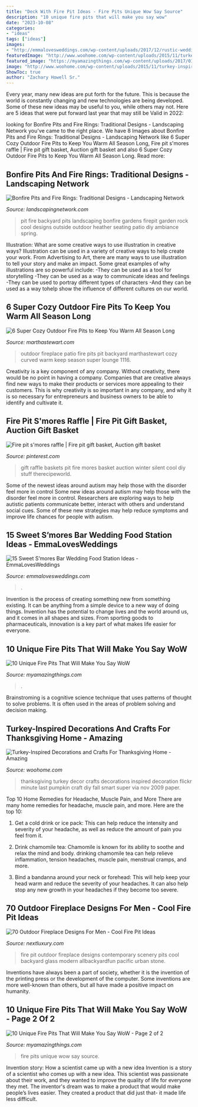 ```yaml
---
title: "Deck With Fire Pit Ideas - Fire Pits Unique Wow Say Source"
description: "10 unique fire pits that will make you say wow"
date: "2023-10-08"
categories:
- "ideas"
tags: ["ideas"]
images:
- "http://emmalovesweddings.com/wp-content/uploads/2017/12/rustic-wedding-S’mores-Bar-food-station-ideas.jpg"
featuredImage: "http://www.woohome.com/wp-content/uploads/2015/11/turkey-inspired-decoration-and-craft-14.jpg"
featured_image: "https://myamazingthings.com/wp-content/uploads/2017/01/firepit2.jpeg"
image: "http://www.woohome.com/wp-content/uploads/2015/11/turkey-inspired-decoration-and-craft-14.jpg"
ShowToc: true
author: "Zachary Howell Sr."
---
```



Every year, many new ideas are put forth for the future. This is because the world is constantly changing and new technologies are being developed. Some of these new ideas may be useful to you, while others may not. Here are 5 ideas that were put forward last year that may still be Valid in 2022: 

	

		
looking for Bonfire Pits and Fire Rings: Traditional Designs - Landscaping Network you've came to the right place. We have 8 Images about Bonfire Pits and Fire Rings: Traditional Designs - Landscaping Network like 6 Super Cozy Outdoor Fire Pits to Keep You Warm All Season Long, Fire pit s&#039;mores raffle | Fire pit gift basket, Auction gift basket and also 6 Super Cozy Outdoor Fire Pits to Keep You Warm All Season Long. Read more:
		
    
## Bonfire Pits And Fire Rings: Traditional Designs - Landscaping Network

<img loading=lazy src="https://images.landscapingnetwork.com/pictures/images/675x529Max/site_8/ambiance-gardens_409.jpg" onerror="this.onerror=null;this.src='https://tse1.mm.bing.net/th?id=OIP.3XXmWpRNBkeRYY5C98RAtQHaFj&amp;pid=15.1';" alt="Bonfire Pits and Fire Rings: Traditional Designs - Landscaping Network">

_Source: landscapingnetwork.com_

>pit fire backyard pits landscaping bonfire gardens firepit garden rock cool designs outside outdoor heather seating patio diy ambiance spring. 

	

Illustration: What are some creative ways to use illustration in creative ways?
Illustration can be used in a variety of creative ways to help create your work. From Advertising to Art, there are many ways to use illustration to tell your story and make an impact. Some great examples of why illustrations are so powerful include: 
-They can be used as a tool for storytelling 
-They can be used as a way to communicate ideas and feelings 
-They can be used to portray different types of characters 
-And they can be used as a way tohelp show the influence of different cultures on our world.

    
## 6 Super Cozy Outdoor Fire Pits To Keep You Warm All Season Long

<img loading=lazy src="https://assets.marthastewart.com/styles/wmax-1500/d22/outdoor-fireplace-1116/outdoor-fireplace-1116.jpg?itok=RtoOGKhQ" onerror="this.onerror=null;this.src='https://tse2.mm.bing.net/th?id=OIP.2uLFWNfmxxtBOuNtsweEhwHaKh&amp;pid=15.1';" alt="6 Super Cozy Outdoor Fire Pits to Keep You Warm All Season Long">

_Source: marthastewart.com_

>outdoor fireplace patio fire pits pit backyard marthastewart cozy curved warm keep season super lounge 1116. 

	

Creativity is a key component of any company. Without creativity, there would be no point in having a company. Companies that are creative always find new ways to make their products or services more appealing to their customers. This is why creativity is so important in any company, and why it is so necessary for entrepreneurs and business owners to be able to identify and cultivate it.

    
## Fire Pit S&#039;mores Raffle | Fire Pit Gift Basket, Auction Gift Basket

<img loading=lazy src="https://i.pinimg.com/736x/7b/24/92/7b2492852936581e1fe56ff827e29e57--raffle-baskets-gift-baskets.jpg" onerror="this.onerror=null;this.src='https://tse1.mm.bing.net/th?id=OIP.7AHBHE1k1Nr5Ekwjtt1UQQHaJ3&amp;pid=15.1';" alt="Fire pit s&#039;mores raffle | Fire pit gift basket, Auction gift basket">

_Source: pinterest.com_

>gift raffle baskets pit fire mores basket auction winter silent cool diy stuff therecipeworld. 

	

Some of the newest ideas around autism may help those with the disorder feel more in control
Some new ideas around autism may help those with the disorder feel more in control. Researchers are exploring ways to help autistic patients communicate better, interact with others and understand social cues. Some of these new strategies may help reduce symptoms and improve life chances for people with autism.

    
## 15 Sweet S’mores Bar Wedding Food Station Ideas - EmmaLovesWeddings

<img loading=lazy src="http://emmalovesweddings.com/wp-content/uploads/2017/12/rustic-wedding-S’mores-Bar-food-station-ideas.jpg" onerror="this.onerror=null;this.src='https://tse3.mm.bing.net/th?id=OIP.AVrMEatUPCxMQsncehdkywHaLH&amp;pid=15.1';" alt="15 Sweet S’mores Bar Wedding Food Station Ideas - EmmaLovesWeddings">

_Source: emmalovesweddings.com_

>. 

	

Invention is the process of creating something new from something existing. It can be anything from a simple device to a new way of doing things. Invention has the potential to change lives and the world around us, and it comes in all shapes and sizes. From sporting goods to pharmaceuticals, innovation is a key part of what makes life easier for everyone.

    
## 10 Unique Fire Pits That Will Make You Say WoW

<img loading=lazy src="https://myamazingthings.com/wp-content/uploads/2017/01/firepit2.jpeg" onerror="this.onerror=null;this.src='https://tse2.mm.bing.net/th?id=OIP.-YBLU4DYZ9mmK1U8-RJt5QHaLM&amp;pid=15.1';" alt="10 Unique Fire Pits That Will Make You Say WoW">

_Source: myamazingthings.com_

>. 

	

Brainstroming is a cognitive science technique that uses patterns of thought to solve problems. It is often used in the areas of problem solving and decision making.

    
## Turkey-Inspired Decorations And Crafts For Thanksgiving Home - Amazing

<img loading=lazy src="http://www.woohome.com/wp-content/uploads/2015/11/turkey-inspired-decoration-and-craft-14.jpg" onerror="this.onerror=null;this.src='https://tse3.mm.bing.net/th?id=OIP.3O0pJ6mPA6pFLDIpeRqKrQHaNN&amp;pid=15.1';" alt="Turkey-Inspired Decorations and Crafts For Thanksgiving Home - Amazing">

_Source: woohome.com_

>thanksgiving turkey decor crafts decorations inspired decoration flickr minute last pumpkin craft diy fall smart super via nov 2009 paper. 

	

Top 10 Home Remedies for Headache, Muscle Pain, and More
There are many home remedies for headache, muscle pain, and more. Here are the top 10:
1. Get a cold drink or ice pack: This can help reduce the intensity and severity of your headache, as well as reduce the amount of pain you feel from it.

2. Drink chamomile tea: Chamomile is known for its ability to soothe and relax the mind and body. drinking chamomile tea can help relieve inflammation, tension headaches, muscle pain, menstrual cramps, and more.

3. Bind a bandanna around your neck or forehead: This will help keep your head warm and reduce the severity of your headaches. It can also help stop any new growth in your headaches if they become too severe.


    
## 70 Outdoor Fireplace Designs For Men - Cool Fire Pit Ideas

<img loading=lazy src="http://nextluxury.com/wp-content/uploads/contemporary-rock-outdoor-fire-pit-with-stunning-view-of-nature-scenery.jpg" onerror="this.onerror=null;this.src='https://tse3.mm.bing.net/th?id=OIP.-D6WQ_sWU7wyeMRjGXIlGwHaLG&amp;pid=15.1';" alt="70 Outdoor Fireplace Designs For Men - Cool Fire Pit Ideas">

_Source: nextluxury.com_

>fire pit outdoor fireplace designs contemporary scenery pits cool backyard glass modern allbackyardfun pacific urban stone. 

	

Inventions have always been a part of society, whether it is the invention of the printing press or the development of the computer. Some inventions are more well-known than others, but all have made a positive impact on humanity.

    
## 10 Unique Fire Pits That Will Make You Say WoW - Page 2 Of 2

<img loading=lazy src="http://myamazingthings.com/wp-content/uploads/2017/01/firepit8.jpg" onerror="this.onerror=null;this.src='https://tse2.mm.bing.net/th?id=OIP.lzHfyi5a7e3-kVnr82Tp-wHaHa&amp;pid=15.1';" alt="10 Unique Fire Pits That Will Make You Say WoW - Page 2 of 2">

_Source: myamazingthings.com_

>fire pits unique wow say source. 

	

Invention story: How a scientist came up with a new idea
Invention is a story of a scientist who comes up with a new idea. This scientist was passionate about their work, and they wanted to improve the quality of life for everyone they met. The inventor's dream was to make a product that would make people’s lives easier. They created a product that did just that- it made life less difficult.

